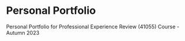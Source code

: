 # Personal Portfolio
Personal Portfolio for Professional Experience Review (41055) Course - Autumn 2023
